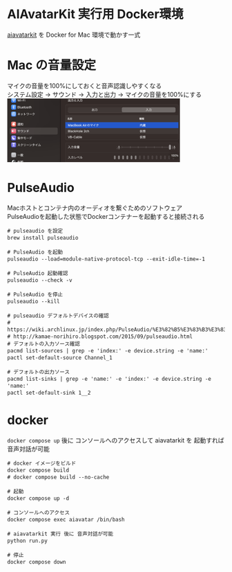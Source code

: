 # AIAvatarKit 実行用 Docker環境

[aiavatarkit](https://github.com/uezo/aiavatarkit) を Docker for Mac 環境で動かす一式

# Mac の音量設定
マイクの音量を100%にしておくと音声認識しやすくなる  
システム設定 -> サウンド -> 入力と出力 -> マイクの音量を100%にする  
<img src="./docs/mic.png" width="400px">

# PulseAudio
Macホストとコンテナ内のオーディオを繋ぐためのソフトウェア  
PulseAudioを起動した状態でDockerコンテナーを起動すると接続される   
```
# pulseaudio を設定
brew install pulseaudio

# PulseAudio を起動
pulseaudio --load=module-native-protocol-tcp --exit-idle-time=-1

# PulseAudio 起動確認
pulseaudio --check -v

# PulseAudio を停止
pulseaudio --kill

# pulseaudio デフォルトデバイスの確認
# https://wiki.archlinux.jp/index.php/PulseAudio/%E3%82%B5%E3%83%B3%E3%83%97%E3%83%AB#.E3.83.87.E3.83.95.E3.82.A9.E3.83.AB.E3.83.88.E3.81.AE.E5.85.A5.E5.8A.9B.E3.82.BD.E3.83.BC.E3.82.B9.E3.82.92.E8.A8.AD.E5.AE.9A
# http://kamae-norihiro.blogspot.com/2015/09/pulseaudio.html
# デフォルトの入力ソース確認
pacmd list-sources | grep -e 'index:' -e device.string -e 'name:'
pactl set-default-source Channel_1

# デフォルトの出力ソース
pacmd list-sinks | grep -e 'name:' -e 'index:' -e device.string -e 'name:'
pactl set-default-sink 1__2
```

# docker 
`docker compose up` 後に コンソールへのアクセスして aiavatarkit を 起動すれば 音声対話が可能  

```
# docker イメージをビルド
docker compose build
# docker compose build --no-cache

# 起動
docker compose up -d

# コンソールへのアクセス
docker compose exec aiavatar /bin/bash

# aiavatarkit 実行 後に 音声対話が可能
python run.py

# 停止
docker compose down
```